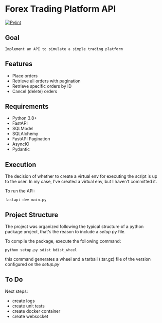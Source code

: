 # Forex Trading Platform API

[![Pylint](https://github.com/Jmateusribeiro/FastAPI-Trading-Platform/actions/workflows/pylint.yml/badge.svg)](https://github.com/Jmateusribeiro/FastAPI-Trading-Platform/actions/workflows/pylint.yml)

## Goal
    
    Implement an API to simulate a simple trading platform

## Features

- Place orders
- Retrieve all orders with pagination
- Retrieve specific orders by ID
- Cancel (delete) orders

## Requirements

- Python 3.8+
- FastAPI
- SQLModel
- SQLAlchemy
- FastAPI Pagination
- AsyncIO
- Pydantic


## Execution

The decision of whether to create a virtual env for executing the script is up to the user. In my case, I've created a virtual env, but I haven't committed it.

To run the API:

    fastapi dev main.py


## Project Structure

The project was organized following the typical structure of a python package project, that's the reason to include a *setup.py* file.

To compile the package, execute the following command:

    python setup.py sdist bdist_wheel

this command generates a wheel and a tarball (.tar.gz) file of the version configured on the *setup.py*

## To Do

Next steps:

- create logs
- create unit tests
- create docker container
- create websocket
